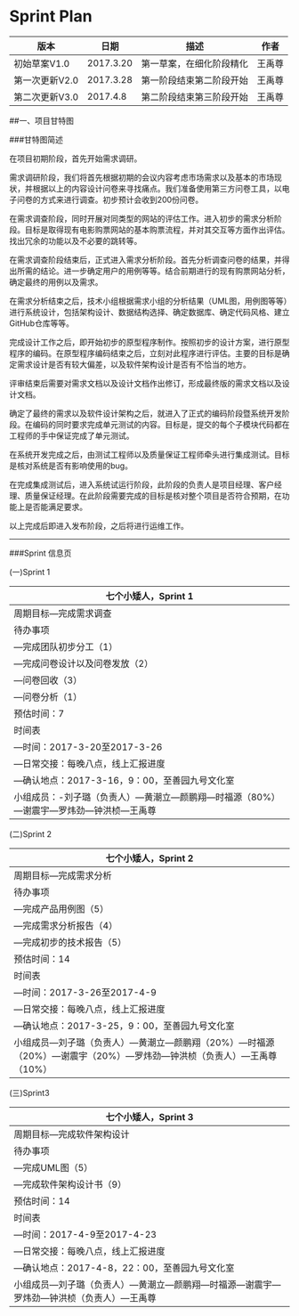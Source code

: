 # Sprint Plan

| 版本 | 日期 | 描述 | 作者 |
| --- | --- | --- | --- |
| 初始草案V1.0 | 2017.3.20 | 第一草案，在细化阶段精化 | 王禹尊 |
| 第一次更新V2.0 | 2017.3.28 | 第一阶段结束第二阶段开始 | 王禹尊 |
| 第二次更新V3.0 | 2017.4.8 | 第二阶段结束第三阶段开始 | 王禹尊 |



##一、项目甘特图


###甘特图简述

在项目初期阶段，首先开始需求调研。

需求调研阶段，我们将首先根据初期的会议内容考虑市场需求以及基本的市场现状，并根据以上的内容设计问卷来寻找痛点。我们准备使用第三方问卷工具，以电子问卷的方式来进行调查。初步预计会收到200份问卷。

在需求调查阶段，同时开展对同类型的网站的评估工作。进入初步的需求分析阶段。目标是取得现有电影购票网站的基本购票流程，并对其交互等方面作出评估。找出冗余的功能以及不必要的跳转等。

在需求调查阶段结束后，正式进入需求分析阶段。首先分析调查问卷的结果，并得出所需的结论。进一步确定用户的用例等等。结合前期进行的现有购票网站分析，确定最终的用例以及需求。

在需求分析结束之后，技术小组根据需求小组的分析结果（UML图，用例图等等）进行系统设计，包括架构设计、数据结构选择、确定数据库、确定代码风格、建立GitHub仓库等等。

完成设计工作之后，即开始初步的原型程序制作。按照初步的设计方案，进行原型程序的编码。在原型程序编码结束之后，立刻对此程序进行评估。主要的目标是确定需求设计是否有较大偏差，以及软件架构设计是否有不恰当的地方。

评审结束后需要对需求文档以及设计文档作出修订，形成最终版的需求文档以及设计文档。

确定了最终的需求以及软件设计架构之后，就进入了正式的编码阶段暨系统开发阶段。在编码的同时要求完成单元测试的内容。目标是，提交的每个子模块代码都在工程师的手中保证完成了单元测试。

在系统开发完成之后，由测试工程师以及质量保证工程师牵头进行集成测试。目标是核对系统是否有影响使用的bug。

在完成集成测试后，进入系统试运行阶段，此阶段的负责人是项目经理、客户经理、质量保证经理。在此阶段需要完成的目标是核对整个项目是否符合预期，在功能上是否能满足要求。

以上完成后即进入发布阶段，之后将进行运维工作。

---

###Sprint 信息页

(一)Sprint 1

| 七个小矮人，Sprint 1 |
|---|
|周期目标—完成需求调查 |
|待办事项|
|—完成团队初步分工（1）|
|—完成问卷设计以及问卷发放（2）|
|—问卷回收（3）|
|—问卷分析（1）|
| 预估时间：7 |
|时间表|
|—时间：2017-3-20至2017-3-26|
|—日常交接：每晚八点，线上汇报进度|
|—确认地点：2017-3-16，9：00，至善园九号文化室|
| 小组成员：-刘子璐（负责人）—黄潮立—颜鹏翔—时福源（80%）—谢震宇—罗炜劲—钟洪桢—王禹尊 |

(二)Sprint 2

| 七个小矮人，Sprint 2 |
|---|
|周期目标—完成需求分析 |
|待办事项|
|—完成产品用例图（5）|
|—完成需求分析报告（4）|
|—完成初步的技术报告（5）|
| 预估时间：14 |
|时间表|
|—时间：2017-3-26至2017-4-9|
|—日常交接：每晚八点，线上汇报进度|
|—确认地点：2017-3-25，9：00，至善园九号文化室|
|小组成员—刘子璐（负责人）—黄潮立—颜鹏翔（20%）—时福源（20%）—谢震宇（20%）—罗炜劲—钟洪桢（负责人）—王禹尊（10%） |

(三)Sprint3

| 七个小矮人，Sprint 3 |
|---|
|周期目标—完成软件架构设计|
| 待办事项|
|—完成UML图（5）|
|—完成软件架构设计书（9） |
|预估时间：14|
| 时间表|
|—时间：2017-4-9至2017-4-23|
|—日常交接：每晚八点，线上汇报进度|
|—确认地点：2017-4-8，22：00，至善园九号文化室|
| 小组成员—刘子璐（负责人）—黄潮立—颜鹏翔—时福源—谢震宇—罗炜劲—钟洪桢（负责人）—王禹尊 |

